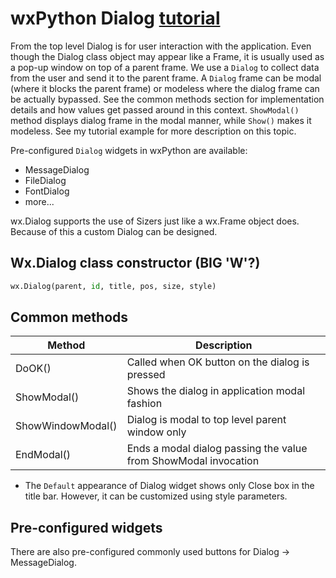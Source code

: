# wxPython Dialog [tutorial](https://www.tutorialspoint.com/wxpython/wx_dialog_class.htm) 

From the top level Dialog is for user interaction with the application. Even though the Dialog class object may appear like a Frame, it is usually used as a pop-up window on top of a parent frame. We use a `Dialog` to collect data from the user and send it to the parent frame. A `Dialog` frame can be modal (where it blocks the parent frame) or modeless where the dialog frame can be actually bypassed. See the common methods section for implementation details and how values get passed around in this context. `ShowModal()` method displays dialog frame in the modal manner, while `Show()` makes it modeless. See my tutorial example for more description on this topic.

Pre-configured `Dialog` widgets in wxPython are available: 

* MessageDialog
* FileDialog
* FontDialog
* more...

wx.Dialog supports the use of Sizers just like a wx.Frame object does. Because of this a custom Dialog can be designed.

## Wx.Dialog class constructor (BIG 'W'?)

```py
wx.Dialog(parent, id, title, pos, size, style)
```

## Common methods

Method | Description
|---|---|
DoOK() | Called when OK button on the dialog is pressed
ShowModal() | Shows the dialog in application modal fashion
ShowWindowModal() | Dialog is modal to top level parent window only
EndModal() | Ends a modal dialog passing the value from ShowModal invocation

* The `Default` appearance of Dialog widget shows only Close box in the title bar. However, it can be customized using style parameters. 

## Pre-configured widgets

There are also pre-configured commonly used buttons for Dialog -> MessageDialog.
